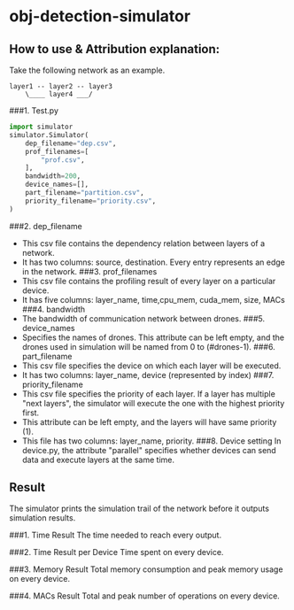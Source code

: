 # obj-detection-simulator

## How to use & Attribution explanation:

Take the following network as an example. 

```commandline
layer1 -- layer2 -- layer3
    \____ layer4 ___/
```

###1. Test.py

```python
import simulator
simulator.Simulator(
    dep_filename="dep.csv",
    prof_filenames=[
        "prof.csv",
    ],
    bandwidth=200,
    device_names=[],
    part_filename="partition.csv",
    priority_filename="priority.csv",
)
```
###2. dep_filename
* This csv file contains the dependency relation between layers of a network. 
* It has two columns: source, destination. Every entry represents an edge in the network.
###3. prof_filenames
* This csv file contains the profiling result of every layer on a particular device.
* It has five columns: layer_name, time,cpu_mem, cuda_mem, size, MACs
###4. bandwidth
* The bandwidth of communication network between drones.
###5. device_names
* Specifies the names of drones. This attribute can be left empty, and the drones used in simulation will be named from 0 to (#drones-1).
###6. part_filename
* This csv file specifies the device on which each layer will be executed. 
* It has two columns: layer_name, device (represented by index)
###7. priority_filename
* This csv file specifies the priority of each layer. If a layer has multiple "next layers", the simulator will execute the one with the highest priority first.
* This attribute can be left empty, and the layers will have same priority (1). 
* This file has two columns: layer_name, priority. 
###8. Device setting
In device.py, the attribute "parallel" specifies whether devices can send data and execute layers at the same time. 



## Result
The simulator prints the simulation trail of the network before it outputs simulation results. 

###1. Time Result
The time needed to reach every output. 

###2. Time Result per Device
Time spent on every device. 

###3. Memory Result
Total memory consumption and peak memory usage on every device.  

###4. MACs Result
Total and peak number of operations on every device. 

